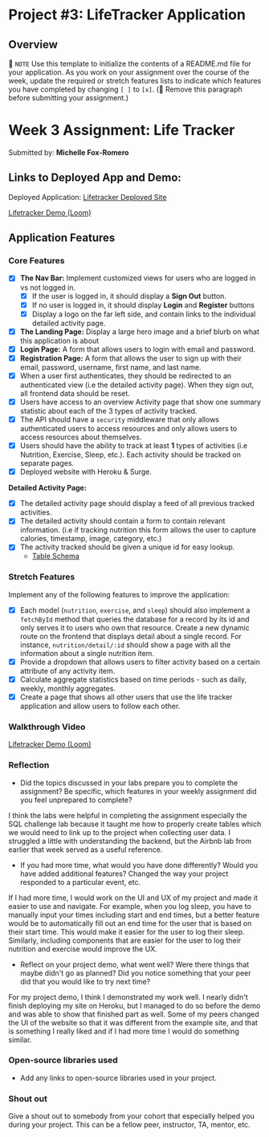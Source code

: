 # Project #3: LifeTracker Application

## Overview

📝 `NOTE` Use this template to initialize the contents of a README.md file for your application. As you work on your assignment over the course of the week, update the required or stretch features lists to indicate which features you have completed by changing `[ ]` to `[x]`. (🚫 Remove this paragraph before submitting your assignment.)

# Week 3 Assignment: Life Tracker

Submitted by: **Michelle Fox-Romero**


## Links to Deployed App and Demo:

Deployed Application: [Lifetracker Deployed Site](https://lifetracker-foxromero.surge.sh/)

[Lifetracker Demo (Loom)](https://www.loom.com/share/0d6bfa76afac41ce9f74fa7b5cf8b0c7)

## Application Features

### Core Features

- [x] **The Nav Bar:** Implement customized views for users who are logged in vs not logged in.
  - [x] If the user is logged in, it should display a **Sign Out** button.
  - [x] If no user is logged in, it should display **Login** and **Register** buttons
  - [x] Display a logo on the far left side, and contain links to the individual detailed activity page.
- [x] **The Landing Page:** Display a large hero image and a brief blurb on what this application is about
- [x] **Login Page:** A form that allows users to login with email and password.
- [x] **Registration Page:** A form that allows the user to sign up with their email, password, username, first name, and last name.
- [x] When a user first authenticates, they should be redirected to an authenticated view (i.e the detailed activity page). When they sign out, all frontend data should be reset.
- [x] Users have access to an overview Activity page that show one summary statistic about each of the 3 types of activity tracked.
- [x] The API should have a `security` middleware that only allows authenticated users to access resources and only allows users to access resources about themselves.
- [x] Users should have the ability to track at least **1** types of activities (i.e Nutrition, Exercise, Sleep, etc.). Each activity should be tracked on separate pages.
- [x] Deployed website with Heroku & Surge.

**Detailed Activity Page:**

- [x] The detailed activity page should display a feed of all previous tracked activities.
- [x] The detailed activity should contain a form to contain relevant information. (i.e if tracking nutrition this form allows the user to capture calories, timestamp, image, category, etc.)
- [x] The activity tracked should be given a unique id for easy lookup.
  - [Table Schema](https://github.com/michelle011/lifetracker/blob/main/api/lifetracker-schema.sql)

### Stretch Features

Implement any of the following features to improve the application:

- [x] Each model (`nutrition`, `exercise`, and `sleep`) should also implement a `fetchById` method that queries the database for a record by its id and only serves it to users who own that resource. Create a new dynamic route on the frontend that displays detail about a single record. For instance, `nutrition/detail/:id` should show a page with all the information about a single nutrition item.
- [x] Provide a dropdown that allows users to filter activity based on a certain attribute of any activity item.
- [x] Calculate aggregate statistics based on time periods - such as daily, weekly, monthly aggregates.
- [x] Create a page that shows all other users that use the life tracker application and allow users to follow each other.

### Walkthrough Video

[Lifetracker Demo (Loom)](https://www.loom.com/share/0d6bfa76afac41ce9f74fa7b5cf8b0c7)

### Reflection

- Did the topics discussed in your labs prepare you to complete the assignment? Be specific, which features in your weekly assignment did you feel unprepared to complete?

I think the labs were helpful in completing the assignment especially the SQL challenge lab because it taught me how to properly create tables which we would need to link up to the project when collecting user data. I struggled a little with understanding the backend, but the Airbnb lab from earlier that week served as a useful reference.

- If you had more time, what would you have done differently? Would you have added additional features? Changed the way your project responded to a particular event, etc.

If I had more time, I would work on the UI and UX of my project and made it easier to use and navigate. For example, when you log sleep, you have to manually input your times including start and end times, but a better feature would be to automatically fill out an end time for the user that is based on their start time. This would make it easier for the user to log their sleep. Similarly, including components that are easier for the user to log their nutrition and exercise would improve the UX.

- Reflect on your project demo, what went well? Were there things that maybe didn't go as planned? Did you notice something that your peer did that you would like to try next time?

For my project demo, I think I demonstrated my work well. I nearly didn't finish deploying my site on Heroku, but I managed to do so before the demo and was able to show that finished part as well. Some of my peers changed the UI of the website so that it was different from the example site, and that is something I really liked and if I had more time I would do something similar.

### Open-source libraries used

- Add any links to open-source libraries used in your project.

### Shout out

Give a shout out to somebody from your cohort that especially helped you during your project. This can be a fellow peer, instructor, TA, mentor, etc.
